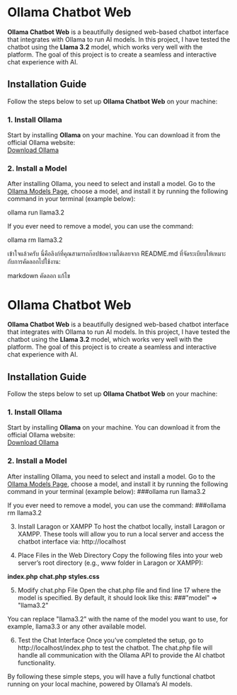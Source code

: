 # Ollama Chatbot Web

**Ollama Chatbot Web** is a beautifully designed web-based chatbot interface that integrates with Ollama to run AI models. In this project, I have tested the chatbot using the **Llama 3.2** model, which works very well with the platform. The goal of this project is to create a seamless and interactive chat experience with AI.

## Installation Guide

Follow the steps below to set up **Ollama Chatbot Web** on your machine:

### 1. Install Ollama
Start by installing **Ollama** on your machine. You can download it from the official Ollama website:  
[Download Ollama](https://ollama.com/)

### 2. Install a Model
After installing Ollama, you need to select and install a model. Go to the [Ollama Models Page](https://ollama.com/models), choose a model, and install it by running the following command in your terminal (example below):

ollama run llama3.2

If you ever need to remove a model, you can use the command:

ollama rm llama3.2


เข้าใจแล้วครับ นี่คือลิงก์ที่คุณสามารถก๊อปข้อความได้เลยจาก README.md ที่จัดระเบียบให้เหมาะกับการคัดลอกไปใช้งาน:

markdown
คัดลอก
แก้ไข
# Ollama Chatbot Web

**Ollama Chatbot Web** is a beautifully designed web-based chatbot interface that integrates with Ollama to run AI models. In this project, I have tested the chatbot using the **Llama 3.2** model, which works very well with the platform. The goal of this project is to create a seamless and interactive chat experience with AI.

## Installation Guide

Follow the steps below to set up **Ollama Chatbot Web** on your machine:

### 1. Install Ollama
Start by installing **Ollama** on your machine. You can download it from the official Ollama website:  
[Download Ollama](https://ollama.com/)

### 2. Install a Model
After installing Ollama, you need to select and install a model. Go to the [Ollama Models Page](https://ollama.com/models), choose a model, and install it by running the following command in your terminal (example below):
###ollama run llama3.2

If you ever need to remove a model, you can use the command:
###ollama rm llama3.2

3. Install Laragon or XAMPP
To host the chatbot locally, install Laragon or XAMPP. These tools will allow you to run a local server and access the chatbot interface via:
http://localhost

4. Place Files in the Web Directory
Copy the following files into your web server’s root directory (e.g., www folder in Laragon or XAMPP):

**index.php**
**chat.php**
**styles.css**

5. Modify chat.php File
Open the chat.php file and find line 17 where the model is specified. By default, it should look like this:
###"model" => "llama3.2"

You can replace "llama3.2" with the name of the model you want to use, for example, llama3.3 or any other available model.

6. Test the Chat Interface
Once you’ve completed the setup, go to http://localhost/index.php to test the chatbot. The chat.php file will handle all communication with the Ollama API to provide the AI chatbot functionality.

By following these simple steps, you will have a fully functional chatbot running on your local machine, powered by Ollama’s AI models.
